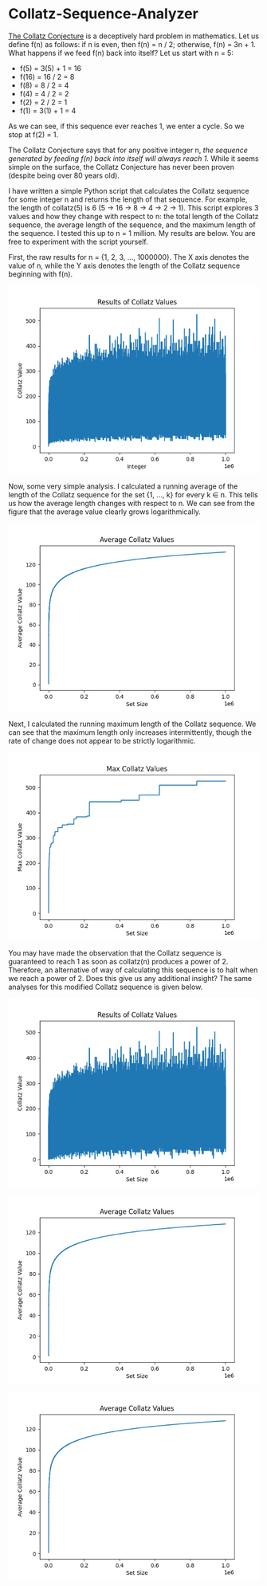 # Collatz-Sequence-Analyzer

[The Collatz Conjecture](https://en.wikipedia.org/wiki/Collatz_conjecture) is a deceptively hard problem in mathematics. Let us define f(n) as follows: if n is even, then f(n) = n / 2; otherwise, f(n) = 3n + 1. What happens if we feed f(n) back into itself? Let us start with n = 5:
* f(5) = 3(5) + 1 = 16
* f(16) = 16 / 2 = 8
* f(8) = 8 / 2 = 4
* f(4) = 4 / 2 = 2
* f(2) = 2 / 2 = 1
* f(1) = 3(1) + 1 = 4

As we can see, if this sequence ever reaches 1, we enter a cycle. So we stop at f(2) = 1.

The Collatz Conjecture says that for any positive integer n, *the sequence generated by feeding f(n) back into itself will always reach 1.* While it seems simple on the surface, the Collatz Conjecture has never been proven (despite being over 80 years old).

I have written a simple Python script that calculates the Collatz sequence for some integer n and returns the length of that sequence. For example, the length of collatz(5) is 6 (5 -> 16 -> 8 -> 4 -> 2 -> 1). This script explores 3 values and how they change with respect to n: the total length of the Collatz sequence, the average length of the sequence, and the maximum length of the sequence. I tested this up to n = 1 million. My results are below. You are free to experiment with the script yourself.

First, the raw results for n = {1, 2, 3, ..., 1000000}. The X axis denotes the value of n, while the Y axis denotes the length of the Collatz sequence beginning with f(n).

![Total Collatz Results](figures/collatz_results.png)

Now, some very simple analysis. I calculated a running average of the length of the Collatz sequence for the set {1, ..., k} for every k ∈ n. This tells us how the average length changes with respect to n. We can see from the figure that the average value clearly grows logarithmically.

![Average Collatz Results](figures/collatz_averages.png)

Next, I calculated the running maximum length of the Collatz sequence. We can see that the maximum length only increases intermittently, though the rate of change does not appear to be strictly logarithmic.

![Maximum Collatz Results](figures/collatz_maxes.png)

You may have made the observation that the Collatz sequence is guaranteed to reach 1 as soon as collatz(n) produces a power of 2. Therefore, an alternative of way of calculating this sequence is to halt when we reach a power of 2. Does this give us any additional insight? The same analyses for this modified Collatz sequence is given below.

![Total Collatz Results When Terminating at Powers of Two](figures/collatz_results_modified_length.png)

![Average Collatz Results When Terminating at Powers of Two](figures/collatz_averages_modified_length.png)

![Average Collatz Results When Terminating at Powers of Two](figures/collatz_averages_modified_length.png)